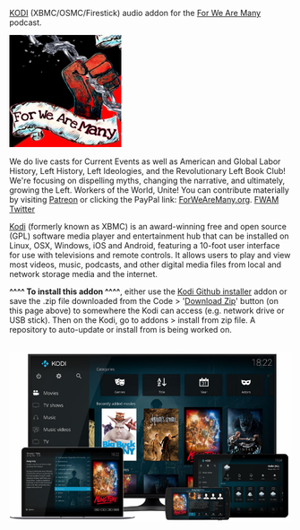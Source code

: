 <a href="https://kodi.tv">KODI<a> (XBMC/OSMC/Firestick) audio addon for the <a href="https://www.forwearemany.org">For We Are Many</a> podcast.<br>

<img src="https://github.com/leopheard/forwearemany/blob/master/resources/media/icon.jpg?raw=true" width="200" height="200" alt="For We Are Many"><br>

We do live casts for Current Events as well as American and Global Labor History, Left History, Left Ideologies, and the Revolutionary Left Book Club! We're focusing on dispelling myths, changing the narrative, and ultimately, growing the Left. Workers of the World, Unite! You can contribute materially by visiting <a href="https://www.patreon.com/forwearemany">Patreon</a> or clicking the PayPal link: <a href="https://www.forwearemany.org">ForWeAreMany.org</a>. <a href="https://twitter.com/forthemanypod?lang=en">FWAM Twitter</a><br>

<a href="https://www.kodi.tv">Kodi</a> (formerly known as XBMC) is an award-winning free and open source (GPL) software media player and entertainment hub that can be installed on Linux, OSX, Windows, iOS and Android, featuring a 10-foot user interface for use with televisions and remote controls. It allows users to play and view most videos, music, podcasts, and other digital media files from local and network storage media and the internet.<br>

<b>^^^^ To install this addon ^^^^</b>, either use the <a href="https://www.tvaddons.co/github-browser-kodi/">Kodi Github installer</a> addon or save the .zip file downloaded from the Code > '<a href="https://github.com/leopheard/forwearemany/archive/refs/heads/master.zip">Download Zip</a>' button (on this page above) to somewhere the Kodi can access (e.g. network drive or USB stick). Then on the Kodi, go to addons > install from zip file. A repository to auto-update or install from is being worked on.<br>

<br><a href="https://www.kodi.tv"><img src="https://github.com/leopheard/Audio-Podcasts/blob/master/resources/media/about--devices.jpg?raw=true">
